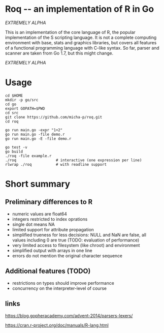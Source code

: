 # Roq -- an implementation of R in Go

*EXTREMELY ALPHA*

This is an implementation of the core language of R, the popular implementation of the S scripting language. It is not a complete computing environment with base, stats and graphics libraries, but covers all features of a functional programming language with C-like syntax. So far, parser and scanner are taken from Go 1.7, but this might change.

*EXTREMELY ALPHA*

# Usage

```
cd $HOME
mkdir -p go/src
cd go
export GOPATH=$PWD
cd src
git clone https://github.com/micha-p/roq.git
cd roq

go run main.go -expr "1+2"
go run main.go -file demo.r
go run main.go -E -file demo.r

go test -v
go build
./roq -file example.r
./roq                  # interactive (one expression per line)
rlwrap ./roq           # with readline support
```

# Short summary

## Preliminary differences to R

- numeric values are float64
- integers restricted to index oprations
- single dot means NA
- limited support for attribute propagation
- simplified trueness for less decisions: NULL and NaN are false, all values including 0 are true (TODO: evaluation of performance)
- very limited access to filesystem (like chroot) and environment
- simplified output with arrays in one line
- errors do not mention the original character sequence


## Additional features (TODO)

- restrictions on types should improve performance
- concurrency on the interpreter-level of course

## links

https://blog.gopheracademy.com/advent-2014/parsers-lexers/

https://cran.r-project.org/doc/manuals/R-lang.html


